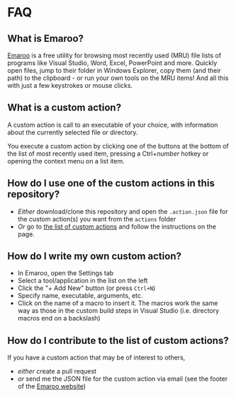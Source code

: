 FAQ
===

What is Emaroo?
---------------

[Emaroo](http://roland-weigelt.de/emaroo) is a free utility for browsing most recently used (MRU) file lists of programs like Visual Studio, Word, Excel, PowerPoint and more. Quickly open files, jump to their folder in Windows Explorer, copy them (and their path) to the clipboard - or run your own tools on the MRU items! And all this with just a few keystrokes or mouse clicks.

What is a custom action?
------------------------

A custom action is call to an executable of your choice, with information about the currently selected file or directory.

You execute a custom action by clicking one of the buttons at the bottom of the list of most recently used item, pressing a Ctrl+_number_ hotkey or opening the context menu on a list item.

How do I use one of the custom actions in this repository?
----------------------------------------------------------

* _Either_ download/clone this repository and open the `.action.json` file for the custom action(s) you want from the `actions` folder
* _Or_ go to [the list of custom actions](README.md) and follow the instructions on the page.

How do I write my own custom action?
------------------------------------

* In Emaroo, open the Settings tab
* Select a tool/application in the list on the left
* Click the "+ Add New" button (or press `Ctrl+N`)
* Specify name, executable, arguments, etc.
* Click on the name of a macro to insert it. The macros work the same way as those in the custom build steps in Visual Studio (i.e. directory macros end on a backslash)

How do I contribute to the list of custom actions?
--------------------------------------------------

If you have a custom action that may be of interest to others,

* _either_ create a pull request
* _or_ send me the JSON file for the custom action via email (see the footer of the [Emaroo website](http://www.roland-weigelt.de/emaroo/))
